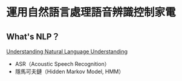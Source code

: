 # 運用自然語言處理語音辨識控制家電

## What's NLP？
[Understanding Natural Language Understanding](https://nlp.stanford.edu/~wcmac/papers/20140716-UNLU.pdf)

- ASR（Acoustic Speech Recognition）
- 隱馬可夫鏈（Hidden Markov Model, HMM）